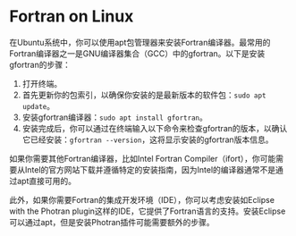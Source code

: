# Fortran on Linux

在Ubuntu系统中，你可以使用apt包管理器来安装Fortran编译器。最常用的Fortran编译器之一是GNU编译器集合（GCC）中的gfortran。以下是安装gfortran的步骤：

1. 打开终端。
2. 首先更新你的包索引，以确保你安装的是最新版本的软件包：`sudo apt update`。
3. 安装gfortran编译器：`sudo apt install gfortran`。
4. 安装完成后，你可以通过在终端输入以下命令来检查gfortran的版本，以确认它已经安装：`gfortran --version`，这将显示安装的gfortran版本信息。

如果你需要其他Fortran编译器，比如Intel Fortran Compiler（ifort），你可能需要从Intel的官方网站下载并遵循特定的安装指南，因为Intel的编译器通常不是通过apt直接可用的。

此外，如果你需要Fortran的集成开发环境（IDE），你可以考虑安装如Eclipse with the Photran plugin这样的IDE，它提供了Fortran语言的支持。安装Eclipse可以通过apt，但是安装Photran插件可能需要额外的步骤。
